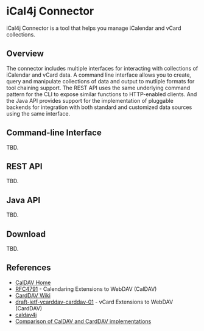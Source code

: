 # iCal4j Connector

iCal4j Connector is a tool that helps you manage iCalendar and vCard collections.

## Overview

The connector includes multiple interfaces for interacting with collections of iCalendar and vCard data. A
command line interface allows you to create, query and manipulate collections of data and output to mutliple
formats for tool chaining support. The REST API uses the same underlying command pattern for the CLI to expose 
similar functions to HTTP-enabled clients. And the Java API provides support for the implementation of pluggable
backends for integration with both standard and customized data sources using the same interface.

## Command-line Interface

TBD.

## REST API

TBD.

## Java API

TBD.

## Download

TBD.

## References

* [CalDAV Home](http://caldav.calconnect.org/)
* [RFC4791](http://www.ietf.org/rfc/rfc4791.txt) - Calendaring Extensions to WebDAV (CalDAV)
* [CardDAV Wiki](http://www.vcarddav.org/wiki)
* [draft-ietf-vcarddav-carddav-01](http://tools.ietf.org/html/draft-ietf-vcarddav-carddav-01) - vCard Extensions to WebDAV (CardDAV)
* [caldav4j](http://code.google.com/p/caldav4j/)
* [Comparison of CalDAV and CardDAV implementations](https://en.wikipedia.org/wiki/Comparison_of_CalDAV_and_CardDAV_implementations)
